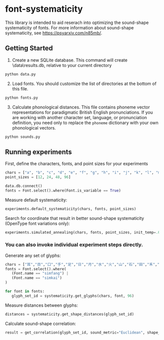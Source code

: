 # font-systematicity

This library is intended to aid reserach into optimizing the sound-shape systematicity of fonts. For more information about sound-shape systematicity, see https://psyarxiv.com/n85mb/.

## Getting Started

1. Create a new SQLite database. This command will create \data\results.db, relative to your current directory

```python
python data.py
```

2. Load fonts. You should customize the list of directories at the bottom of this file.

```python
python fonts.py
```

3. Calculate phonological distances. This file contains phoneme vector representations for paradigmatic British English pronunciations. If you are working with another character set, language, or pronunciation definition, you need only to replace the ```phoneme``` dictionary with your own phonological vectors.

```python
python sounds.py
```

## Running experiments

First, define the characters, fonts, and point sizes for your experiments
```python
chars = ["a", "b", "c", "d", "e", "f", "g", "h", "i", "j", "k", "l", "m", "n", "o", "p", "r", "s", "t", "u", "v", "w", "y", "z"]
point_sizes = [12, 24, 48, 96]

data.db.connect()
fonts = Font.select().where(Font.is_variable == True)
```

Measure default systematicity:
```python
experiments.default_systematicity(chars, fonts, point_sizes)
```

Search for coordinate that result in better sound-shape systematicity (OpenType font variations only):
```python
experiments.simulated_annealing(chars, fonts, point_sizes, init_temp=.02, time=500)
```

### You can also invoke individual experiment steps directly.

Generate any set of glyphs:

 ``` python
chars = ["耳","目","口","手","足","日","月","水","火","山","石","田","禾","兔","鸟","竹","羊","木","网","刀","尺","心","雨","又","云","女","小","少"]
fonts = Font.select().where(
    (Font.name == "simfang") |
    (Font.name == "simkai")
)

for font in fonts:
    glyph_set_id = systematicity.get_glyphs(chars, font, 96)
```

Measure distances between glyphs:

```python
distances = systematicity.get_shape_distances(glyph_set_id)
```

Calculate sound-shape correlation:
```python
result = get_correlation(glyph_set_id, sound_metric="Euclidean", shape_metric="Hausdorff")
```